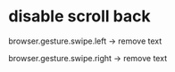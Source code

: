 # disable scroll back 

browser.gesture.swipe.left -> remove text

browser.gesture.swipe.right -> remove text 

